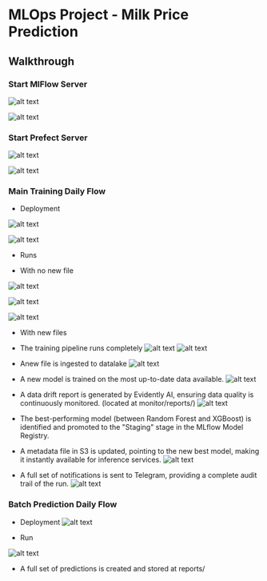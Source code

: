 # MLOps Project - Milk Price Prediction
## Walkthrough

### Start MlFlow Server

![alt text](screenshots/mlflowstart.png)

![alt text](screenshots/mlflow.png)

### Start Prefect Server

![alt text](screenshots/prefect_start.png)

![alt text](screenshots/prefect.png)

### Main Training Daily Flow 

* Deployment

![alt text](screenshots/daily_deploy.png)

![alt text](screenshots/deploy_webui.png)

* Runs

- With no new file

![alt text](screenshots/nofilerun.png)

![alt text](screenshots/nofilewebui.png)

![alt text](screenshots/nofiletg.png)

- With new files

* The training pipeline runs completely
![alt text](screenshots/fullrun_prefect.png)
![alt text](screenshots/full_run_log.png)

* Anew file is ingested to datalake
![alt text](screenshots/s3_ingested.png)

* A new model is trained on the most up-to-date data available.
![alt text](screenshots/mlflow_trained_models.png)

* A data drift report is generated by Evidently AI, ensuring data quality is continuously monitored. (located at monitor/reports/)
![alt text](screenshots/datadrift_report.png)

* The best-performing model (between Random Forest and XGBoost) is identified and promoted to the "Staging" stage in the MLflow Model Registry.
* A metadata file in S3 is updated, pointing to the new best model, making it instantly available for inference services.
![alt text](screenshots/promoted_model.png)

* A full set of notifications is sent to Telegram, providing a complete audit trail of the run.
![alt text](screenshots/full_run_tg.png)


### Batch Prediction Daily Flow 

* Deployment
![alt text](screenshots/batch_deploy.png)

* Run

![alt text](screenshots/batch_run_terminal.png)
- A full set of predictions is created and stored at reports/


















